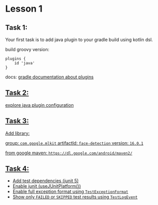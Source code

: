 # Lesson 1

## Task 1:

Your first task is to add java plugin to your gradle build using kotlin dsl.

build groovy version:
```     
plugins {
    id 'java'
}
```

docs: <a href="https://docs.gradle.org/current/userguide/plugins.html#sec:plugins_block">
gradle documentation about plugins

## Task 2:

explore java plugin configuration

## Task 3:

Add library:

group: `com.google.mlkit`
artifactId: `face-detection`
version: `16.0.1`

from google maven: `https://dl.google.com/android/maven2/`

## Task 4:

- Add test dependencies (junit 5)
- Enable junit (useJUnitPlatform())
- Enable full exception format using `TestExceptionFormat`
- Show only `FAILED` or `SKIPPED` test results using `TestLogEvent`
